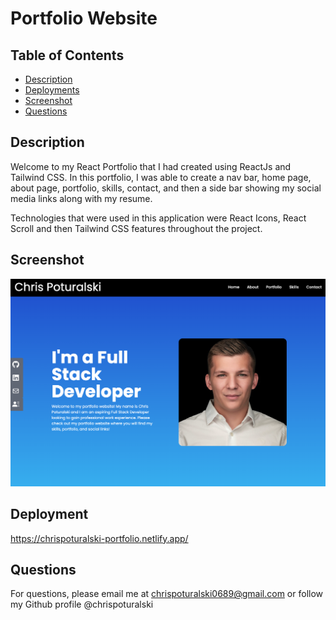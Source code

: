 # Portfolio Website

## Table of Contents

- [Description](#description)
- [Deployments](#deployments)
- [Screenshot](#screenshot)
- [Questions](#questions)

## Description

Welcome to my React Portfolio that I had created using ReactJs and Tailwind CSS. In this portfolio, I was able to create a nav bar, home page, about page, portfolio, skills, contact, and then a side bar showing my social media links along with my resume.

Technologies that were used in this application were React Icons, React Scroll and then Tailwind CSS features throughout the project.

## Screenshot

![Image 1](./src/assets/screenshot.png)

## Deployment

https://chrispoturalski-portfolio.netlify.app/

## Questions

For questions, please email me at chrispoturalski0689@gmail.com or follow my Github profile @chrispoturalski

